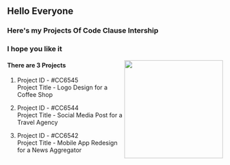 <h2> Hello Everyone </h2>
<h3> Here's my Projects Of Code Clause Intership </h3>
<h3> I hope you like it </h3>

<img align="right" height="230" src="https://i.ibb.co/dW1M7Ds/1-Gb7dgyb-400x400-removebg-preview.png">

<h4> There are 3 Projects </h4>

1) Project ID - #CC6545 <br>
   Project Title - Logo Design for a Coffee Shop

2) Project ID - #CC6544 <br>
   Project Title - Social Media Post for a Travel Agency

3) Project ID - #CC6542 <br>
   Project Title - Mobile App Redesign for a News Aggregator
